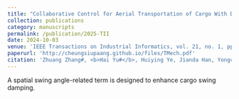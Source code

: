 ```yaml
---
title: "Collaborative Control for Aerial Transportation of Cargo With Dual Quadrotors"
collection: publications
category: manuscripts
permalink: /publication/2025-TII
date: 2024-10-03
venue: 'IEEE Transactions on Industrial Informatics, vol. 21, no. 1, pp. 752-761'
paperurl: 'http://cheungsiupaang.github.io/files/TMech.pdf'
citation: 'Zhuang Zhang#, <b>Hai Yu#</b>, Huiying Ye, Jianda Han, Yongchun Fang, Xiao Liang*'
---
```

 A spatial swing angle-related term is designed to enhance cargo swing damping.
